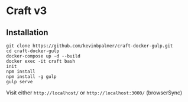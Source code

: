 # Craft v3

## Installation
```
git clone https://github.com/kevinbpalmer/craft-docker-gulp.git
cd craft-docker-gulp
docker-compose up -d --build
docker exec -it craft bash
init
npm install
npm install -g gulp
gulp serve
```

Visit either `http://localhost/` or `http://localhost:3000/` (browserSync)
